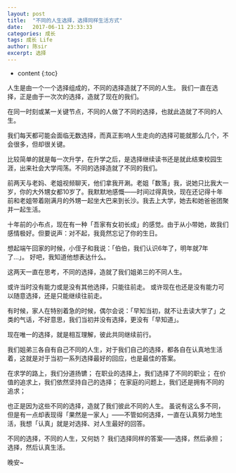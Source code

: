 ```yaml
---
layout: post
title:  "不同的人生选择，选择同样生活方式"
date:   2017-06-11 23:33:33
categories: 成长
tags: 成长 Life
author: 陈sir
excerpt: 选择
---
```

* content
{:toc}

人生是由一个一个选择组成的，不同的选择造就了不同的人生。
我们一直在选择，正是由于一次次的选择，造就了现在的我们。

在同一时刻或某一关键节点，不同的人做了不同的选择，也就此造就了不同的人生。

我们每天都可能会面临无数选择，而真正影响人生走向的选择可能就那么几个，不会很多，但却很关键。

比较简单的就是每一次升学，在升学之后，是选择继续读书还是就此结束校园生涯，出来社会大学闯荡。不同的选择造就了不同的我们。

前两天与老妈、老姐视频聊天，他们拿我开涮。老姐「数落」我，说她只比我大一岁，你的大外甥女都10岁了。我默默地感慨——时间过得真快，现在还记得十年前和老姐带着刚满月的外甥一起坐大巴来到长沙。我去上大学，她去和她爸爸团聚并一起生活。

十年前的小布点，现在有一种「吾家有女初长成」的感觉。由于从小带她，故我们感情极好。但要说声：对不起，我竟然忘记了你的生日。

想起端午回家的时候，小侄子和我说：「伯伯，我们认识6年了，明年就7年了…」。
好吧，我知道他想表达什么。

这两天一直在思考，不同的选择，造就了我们姐弟三的不同人生。

或许当时没有能力或是没有其他选择，只能往前走。
或许现在也还是没有能力可以随意选择，还是只能继续往前走。

有时候，家人在特别着急的时候，偶尔会说：「早知当初，就不让去读大学了」之类的气话，不好意思，我们当初并没有选择，更没有「早知道」。

现在唯一的选择，就是相互理解，彼此共同继续前行。

我们姐弟三各自有自己不同的人生，对于我们自己的选择，都各自在认真地生活着，这就是对于当初一系列选择最好的回应，也是最佳的答案。

在求学的路上，我们分道扬镳；
在职业的选择上，我们选择了不同的职业；
在价值的追求上，我们依然坚持自己的选择；
在家庭的问题上，我们还是拥有不同的追求；

也正是因为这些不同的选择，造就了我们彼此不同的人生。
虽说有这么多不同，但是有一点却表现得「果然是一家人」——不管如何选择，一直在认真努力地生活，我想「认真」就是对选择、对人生最好的回答。

不同的选择，不同的人生，又何妨？
我们选择同样的答案——选择，然后承担；选择，然后认真生活。

晚安~

